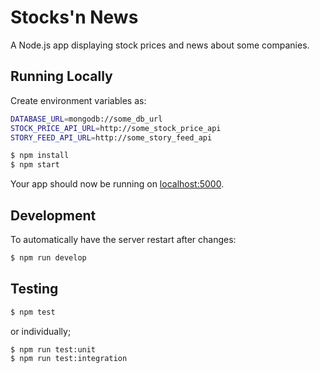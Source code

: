 # Stocks'n News

A Node.js app displaying stock prices and news about some companies.

## Running Locally

Create environment variables as:

```sh
DATABASE_URL=mongodb://some_db_url
STOCK_PRICE_API_URL=http://some_stock_price_api
STORY_FEED_API_URL=http://some_story_feed_api
```

```sh
$ npm install
$ npm start
```

Your app should now be running on [localhost:5000](http://localhost:5000/).

## Development

To automatically have the server restart after changes:

```sh
$ npm run develop
```

## Testing

```sh
$ npm test
```

or individually;

```sh
$ npm run test:unit
$ npm run test:integration
```

